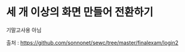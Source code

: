  # 세 개 이상의 화면 만들어 전환하기
 
 기말고사용 아님
 
 출처 : https://github.com/sonnonet/sewc/tree/master/finalexam/login2
